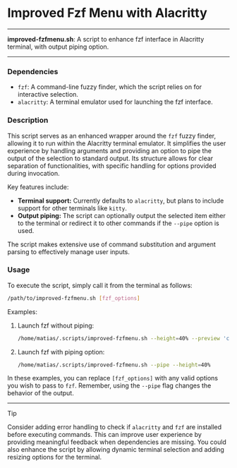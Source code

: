 # Improved Fzf Menu with Alacritty

---

**improved-fzfmenu.sh**: A script to enhance fzf interface in Alacritty terminal, with output piping option.

---

### Dependencies

- `fzf`: A command-line fuzzy finder, which the script relies on for interactive selection.
- `alacritty`: A terminal emulator used for launching the fzf interface.

### Description

This script serves as an enhanced wrapper around the `fzf` fuzzy finder, allowing it to run within the Alacritty terminal emulator. It simplifies the user experience by handling arguments and providing an option to pipe the output of the selection to standard output. Its structure allows for clear separation of functionalities, with specific handling for options provided during invocation.

Key features include:

- **Terminal support:** Currently defaults to `alacritty`, but plans to include support for other terminals like `kitty`.
- **Output piping:** The script can optionally output the selected item either to the terminal or redirect it to other commands if the `--pipe` option is used.

The script makes extensive use of command substitution and argument parsing to effectively manage user inputs.

### Usage

To execute the script, simply call it from the terminal as follows:

```bash
/path/to/improved-fzfmenu.sh [fzf_options]
```

Examples:

1. Launch fzf without piping:
   ```bash
   /home/matias/.scripts/improved-fzfmenu.sh --height=40% --preview 'cat {}'
   ```

2. Launch fzf with piping option:
   ```bash
   /home/matias/.scripts/improved-fzfmenu.sh --pipe --height=40%
   ```

In these examples, you can replace `[fzf_options]` with any valid options you wish to pass to `fzf`. Remember, using the `--pipe` flag changes the behavior of the output.

---

> [!TIP]  
Consider adding error handling to check if `alacritty` and `fzf` are installed before executing commands. This can improve user experience by providing meaningful feedback when dependencies are missing. You could also enhance the script by allowing dynamic terminal selection and adding resizing options for the terminal.